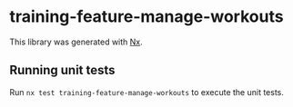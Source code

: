 # training-feature-manage-workouts

This library was generated with [Nx](https://nx.dev).

## Running unit tests

Run `nx test training-feature-manage-workouts` to execute the unit tests.
